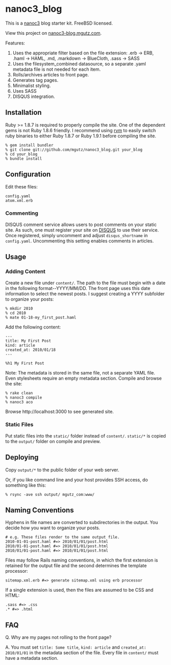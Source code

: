 # nanoc3_blog

This is a [nanoc3](http://nanoc.stoneship.org/) blog starter kit. FreeBSD licensed.

View this project on [nanoc3-blog.mgutz.com](http://nanoc3-blog.mgutz.com/).

Features:

1. Uses the appropriate filter based on the file extension: .erb -> ERB, .haml -> HAML, .md, .markdown -> BlueCloth, .sass -> SASS
2. Uses the filesystem\_combined datasource, so a separate .yaml metadata file is not needed for each item.
3. Rolls/archives articles to front page.
4. Generates tag pages.
5. Minimalist styling.
6. Uses SASS
7. DISQUS integration.


## Installation

Ruby >= 1.8.7 is required to properly compile the site. One of the dependent gems is not Ruby 1.8.6 friendly. I recommend using [rvm](http://rvm.beginrescueend.com/) to easily switch ruby binaries to either Ruby 1.8.7 or Ruby 1.9.1 before compiling the site.

    % gem install bundler
    % git clone git://github.com/mgutz/nanoc3_blog.git your_blog
    % cd your_blog
    % bundle install



## Configuration

Edit these files:

    config.yaml
    atom.xml.erb

### Commenting

DISQUS comment service allows users to post comments on your static site. As such, one must register your site on [DISQUS](http://disqus.com) to
use their service. Once registered, simply uncomment and adjust `disqus_shortname` in `config.yaml`. Uncommenting this setting
enables comments in articles.


## Usage

### Adding Content

Create a new file under `content/`. The path to the file must begin with a date in the following format--YYYY/MM/DD. The
front page uses this date information to select the newest posts. I suggest creating a YYYY subfolder to organize
your posts:

    % mkdir 2010
    % cd 2010
    % mate 01-18-my_first_post.haml

Add the following content:

    ---
    title: My First Post
    kind: article
    created_at: 2010/01/18
    ---
    
    %h1 My First Post

Note: The metadata is stored in the same file, not a separate YAML file. Even stylesheets require an empty metadata
section. Compile and browse the site:

    % rake clean 
    % nanoc3 compile
    % nanoc3 aco

Browse http://localhost:3000 to see generated site.


### Static Files

Put static files into the `static/` folder instead of `content/`. `static/*` is copied to the `output/` folder on compile and preview.


## Deploying

Copy `output/*` to the public folder of your web server.

Or, if you like command line and your host provides SSH access, do something like this:

    % rsync -ave ssh output/ mgutz_com:www/
  

## Naming Conventions

Hyphens in file names are converted to subdirectories in the output. You decide how you want to organize
your posts. 

    # e.g. These files render to the same output file.
    2010-01-01-post.haml #=> 2010/01/01/post.html
    2010/01-01-post.haml #=> 2010/01/01/post.html
    2010/01/01-post.haml #=> 2010/01/01/post.html
   
Files may follow Rails naming conventions, in which the first extension is retained for the output file
and the second determines the template processor:

    sitemap.xml.erb #=> generate sitemap.xml using erb processor
   
If a single extension is used, then the files are assumed to be CSS and HTML:
   
    .sass #=> .css
    .* #=> .html


## FAQ

Q. Why are my pages not rolling to the front page?

A. You must set `title: Some title`, `kind: article` and `created_at: 2010/01/01` in the metadata section of the file.
Every file in `content/` must have a metadata section.
